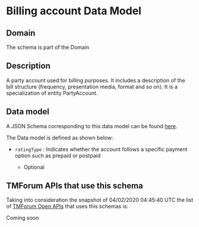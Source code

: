 # Billing account Data Model

## Domain

The  schema is part of the  Domain

## Description

A party account used for billing purposes. It includes a description of the bill structure (frequency, presentation media, format and so on). It is a specialization of entity PartyAccount.

## Data model

A JSON Schema corresponding to this data model can be found
[here](https://github.com/tmforum-rand/schemas/blob/candidates/Customer/BillingAccount.schema.json).

The Data model is defined as shown below:
- `ratingType` : Indicates whether the account follows a specific payment option such as prepaid or postpaid

  - Optional





## TMForum APIs that use this schema

Taking into consideration the snapshot of 04/02/2020 04:45:40 UTC the list of [TMForum Open APIs](https://www.tmforum.org/open-apis/) that uses this schemas is:

Coming soon